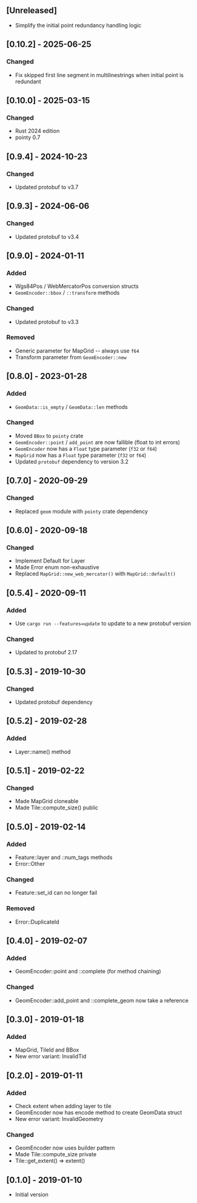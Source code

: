 ## [Unreleased]

* Simplify the initial point redundancy handling logic

## [0.10.2] - 2025-06-25
### Changed
* Fix skipped first line segment in multilinestrings when initial point is
  redundant

## [0.10.0] - 2025-03-15
### Changed
* Rust 2024 edition
* pointy 0.7

## [0.9.4] - 2024-10-23
### Changed
* Updated protobuf to v3.7

## [0.9.3] - 2024-06-06
### Changed
* Updated protobuf to v3.4

## [0.9.0] - 2024-01-11
### Added
* Wgs84Pos / WebMercatorPos conversion structs
* `GeomEncoder::bbox` / `::transform` methods
### Changed
* Updated protobuf to v3.3
### Removed
* Generic parameter for MapGrid -- always use `f64`
* Transform parameter from `GeomEncoder::new`

## [0.8.0] - 2023-01-28
### Added
* `GeomData::is_empty` / `GeomData::len` methods
### Changed
* Moved `BBox` to `pointy` crate
* `GeomEncoder::point` / `add_point` are now fallible (float to int errors)
* `GeomEncoder` now has a `Float` type parameter (`f32` or `f64`)
* `MapGrid` now has a `Float` type parameter (`f32` or `f64`)
* Updated `protobuf` dependency to version 3.2

## [0.7.0] - 2020-09-29
### Changed
* Replaced `geom` module with `pointy` crate dependency

## [0.6.0] - 2020-09-18
### Changed
* Implement Default for Layer
* Made Error enum non-exhaustive
* Replaced `MapGrid::new_web_mercator()` with `MapGrid::default()`

## [0.5.4] - 2020-09-11
### Added
* Use `cargo run --features=update` to update to a new protobuf version
### Changed
* Updated to protobuf 2.17

## [0.5.3] - 2019-10-30
### Changed
* Updated protobuf dependency

## [0.5.2] - 2019-02-28
### Added
* Layer::name() method

## [0.5.1] - 2019-02-22
### Changed
* Made MapGrid cloneable
* Made Tile::compute_size() public

## [0.5.0] - 2019-02-14
### Added
* Feature::layer and ::num_tags methods
* Error::Other
### Changed
* Feature::set_id can no longer fail
### Removed
* Error::DuplicateId

## [0.4.0] - 2019-02-07
### Added
* GeomEncoder::point and ::complete (for method chaining)
### Changed
* GeomEncoder::add_point and ::complete_geom now take a reference

## [0.3.0] - 2019-01-18
### Added
* MapGrid, TileId and BBox
* New error variant: InvalidTid

## [0.2.0] - 2019-01-11
### Added
* Check extent when adding layer to tile
* GeomEncoder now has encode method to create GeomData struct
* New error variant: InvalidGeometry

### Changed
* GeomEncoder now uses builder pattern
* Made Tile::compute_size private
* Tile::get_extent() => extent()

## [0.1.0] - 2019-01-10
* Initial version

